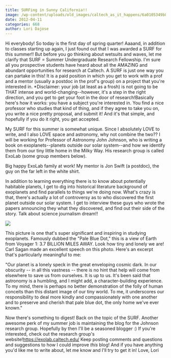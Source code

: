 ```yaml
---
title: SURFing in Sunny California!!
image: /wp-content/uploads/old_images/caltech_as_it_happens/6a0105349b8251970b0168e9b6249a970c.jpg
date: 2012-04-11
categories: 668
author: Lori Dajose
---
```


Hi everybody!
So today is the first day of spring quarter! Aaaand, in addition to classes starting up again, I just found out that I was awarded a SURF for this summer!! But before you go thinking about wetsuits and waves, let me clarify that SURF = Summer Undergraduate Research Fellowship. I'm sure all you prospective students have heard about all the AMAZING and abundant opportunities for research at Caltech. A SURF is just one way you can partake in this! It is a paid position in which you get to work with a prof and a mentor (usually a postdoc in the prof's group) on a project that you're interested in. *Disclaimer: your job (at least as a frosh) is not going to be THAT intense and world-changing--however, it's a step in the right direction, and you get to get your foot in the door of research!Basically here's how it works: you have a subject you're interested in. You find a nice professor who studies that kind of thing, and if they agree to take you on, you write a nice pretty proposal, and submit it! And it's that simple, and hopefully if you do it right, you get accepted.

My SURF for this summer is somewhat unique. Since I absolutely LOVE to write, and I also LOVE space and astronomy, why not combine the two?? I will be working for Professor of Astronomy John Johnson, who is writing a book on exoplanets--planets outside our solar system--and how we identify them from our tiny little home in the Milky Way. His research group is called ExoLab (some group members below).

Big happy ExoLab family at work! My mentor is Jon Swift (a postdoc), the guy on the far left in the white shirt.

﻿﻿In addition to learning everything there is to know about potentially habitable planets, I get to dig into historical literature background of exoplanets and find parallels to things we're doing now. What's crazy is that, there's actually a lot of controversy as to who discovered the first planet outside our solar system. I get to interview these guys who wrote the papers announcing they what they discovered, and find out their side of the story. Talk about science journalism dream!!


![](/old_images/caltech_as_it_happens/6a0105349b8251970b0163039b1745970d.jpg)

This picture is one that's super significant and inspiring in studying exoplanets. Famously dubbed the "Pale Blue Dot," this is a view of Earth from Voyager 1: 3.7 BILLION MILES AWAY. Look how tiny and lonely we are! Carl Sagan made an excellent speech on this photo. Here's an excerpt that's particularly meaningful to me:

"Our planet is a lonely speck in the great enveloping cosmic dark. In our obscurity -- in all this vastness -- there is no hint that help will come from elsewhere to save us from ourselves. It is up to us. It's been said that astronomy is a humbling, and I might add, a character-building experience. To my mind, there is perhaps no better demonstration of the folly of human conceits than this distant image of our tiny world. To me, it underscores our responsibility to deal more kindly and compassionately with one another and to preserve and cherish that pale blue dot, the only home we've ever known."

Now there's something to digest!
Back on the topic of the SURF. Another awesome perk of my summer job is maintaining the blog for the Johnson research group. Hopefully by then I'll be a seasoned blogger :) If you're interested, check out the research group's website!https://exolab.caltech.edu/
Keep posting comments and questions and suggestions to how I could improve *this* blog! And if you have anything you'd like me to write about, let me know and I'll try to get it in!
Love,
Lori

